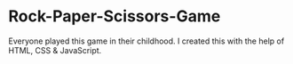 # Rock-Paper-Scissors-Game
Everyone played this game in their childhood. I created this with the help of HTML, CSS &amp; JavaScript.

